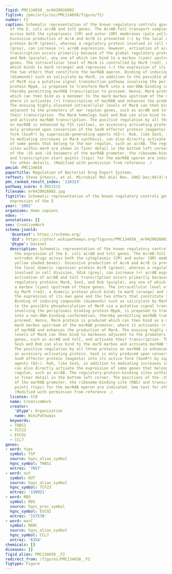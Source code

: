 ```yaml
---
figid: PMC134658__mr0420026002
figlink: /pmc/articles/PMC134658/figure/f2/
number: F2
caption: Schematic representation of the known regulatory controls governing the expression
  of the E. coli acrAB and tolC genes. The AcrAB-TolC transport complex extrudes drugs
  across both the cytoplasmic (CM) and outer (OM) membranes (pale yellow shaded boxes).
  Excessive production of AcrA and AcrB is prevented (−) by the local dimeric repressor
  protein AcrR (green), whereas a regulatory protein involved in cell division, SdiA
  (grey), can increase (+) acrAB expression. However, activation of acrAB and tolC
  transcription occurs primarily because of the global regulatory proteins MarA, SoxS,
  and Rob (purple), any one of which can bind to a marbox (cyan) upstream of these
  genes. The intracellular level of MarA is controlled by MarR (red), a dimeric protein
  which binds to marO (orange) and represses (−) the expression of its own gene and
  the two others that constitute the marRAB operon. Binding of inducing compounds
  (diamonds) such as salicylate by MarR, in addition to the possible phosphorylation
  of MarR via a putative signal transduction pathway involving the periplasmic binding
  protein MppA, is proposed to transform MarR into a non-DNA-binding conformation,
  thereby permitting marRAB transcription to proceed. Hence, MarA protein is produced
  which can then bind as a monomer to the marO marbox upstream of the marRAB promoter,
  where it activates (+) transcription of marRAB and enhances the production of MarA.
  The ensuing highly elevated intracellular levels of MarA can then bind to marboxes
  adjacent to the promoters of mar regulon genes, such as acrAB and tolC, and activate
  their transcription. The MarA homologs SoxS and Rob can also bind to the marO marbox
  and activate marRAB transcription. The positive regulation by all three proteins
  on marRAB is enhanced by FIS (yellow), an accessory activating protein. SoxS is
  only produced upon conversion of the SoxR effector protein (magenta) into its active
  form (SoxR*) by superoxide-generating agents (O2−). Rob, like SoxS, in addition
  to mediating increases in MarA synthesis, can also directly activate the expression
  of some genes that belong to the mar regulon, such as acrAB. The regulatory-protein-binding
  sites within marO are shown in finer detail in the bottom left corner. The positions
  of the −35 and −10 hexamers of the marRAB promoter, the ribosome-binding site (RBS)
  and transcription start points (tsps) for the marRAB operon are indicated. See text
  for other details. (Modified with permission from reference .)
pmcid: PMC134658
papertitle: Regulation of Bacterial Drug Export Systems.
reftext: Steve Grkovic, et al. Microbiol Mol Biol Rev. 2002 Dec;66(4):671-701.
pmc_ranked_result_index: '116323'
pathway_score: 0.9011515
filename: mr0420026002.jpg
figtitle: Schematic representation of the known regulatory controls governing the
  expression of the E
year: '2002'
organisms: Homo sapiens
ndex: ''
annotations: []
seo: CreativeWork
schema-jsonld:
  '@context': https://schema.org/
  '@id': https://pfocr.wikipathways.org/figures/PMC134658__mr0420026002.html
  '@type': Dataset
  description: Schematic representation of the known regulatory controls governing
    the expression of the E. coli acrAB and tolC genes. The AcrAB-TolC transport complex
    extrudes drugs across both the cytoplasmic (CM) and outer (OM) membranes (pale
    yellow shaded boxes). Excessive production of AcrA and AcrB is prevented (−) by
    the local dimeric repressor protein AcrR (green), whereas a regulatory protein
    involved in cell division, SdiA (grey), can increase (+) acrAB expression. However,
    activation of acrAB and tolC transcription occurs primarily because of the global
    regulatory proteins MarA, SoxS, and Rob (purple), any one of which can bind to
    a marbox (cyan) upstream of these genes. The intracellular level of MarA is controlled
    by MarR (red), a dimeric protein which binds to marO (orange) and represses (−)
    the expression of its own gene and the two others that constitute the marRAB operon.
    Binding of inducing compounds (diamonds) such as salicylate by MarR, in addition
    to the possible phosphorylation of MarR via a putative signal transduction pathway
    involving the periplasmic binding protein MppA, is proposed to transform MarR
    into a non-DNA-binding conformation, thereby permitting marRAB transcription to
    proceed. Hence, MarA protein is produced which can then bind as a monomer to the
    marO marbox upstream of the marRAB promoter, where it activates (+) transcription
    of marRAB and enhances the production of MarA. The ensuing highly elevated intracellular
    levels of MarA can then bind to marboxes adjacent to the promoters of mar regulon
    genes, such as acrAB and tolC, and activate their transcription. The MarA homologs
    SoxS and Rob can also bind to the marO marbox and activate marRAB transcription.
    The positive regulation by all three proteins on marRAB is enhanced by FIS (yellow),
    an accessory activating protein. SoxS is only produced upon conversion of the
    SoxR effector protein (magenta) into its active form (SoxR*) by superoxide-generating
    agents (O2−). Rob, like SoxS, in addition to mediating increases in MarA synthesis,
    can also directly activate the expression of some genes that belong to the mar
    regulon, such as acrAB. The regulatory-protein-binding sites within marO are shown
    in finer detail in the bottom left corner. The positions of the −35 and −10 hexamers
    of the marRAB promoter, the ribosome-binding site (RBS) and transcription start
    points (tsps) for the marRAB operon are indicated. See text for other details.
    (Modified with permission from reference .)
  license: CC0
  name: CreativeWork
  creator:
    '@type': Organization
    name: WikiPathways
  keywords:
  - THBS1
  - TCF23
  - ESCO2
  - CCL7
genes:
- word: tsps
  symbol: TSP
  source: hgnc_alias_symbol
  hgnc_symbol: THBS1
  entrez: '7057'
- word: out
  symbol: OUT
  source: hgnc_alias_symbol
  hgnc_symbol: TCF23
  entrez: '150921'
- word: RBS
  symbol: RBS
  source: hgnc_prev_symbol
  hgnc_symbol: ESCO2
  entrez: '157570'
- word: marC
  symbol: MARC
  source: hgnc_alias_symbol
  hgnc_symbol: CCL7
  entrez: '6354'
chemicals: []
diseases: []
figid_alias: PMC134658__F2
redirect_from: /figures/PMC134658__F2
figtype: Figure
---
```

